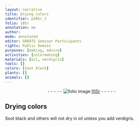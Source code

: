 ```yaml
---
layout: narrative
title: Drying colors
identifier: p105r_2
folio: 105r
annotation: no
author:
mode: annotated
editor: GR8975 Seminar Participants
rights: Public Domain
purposes: [making, advice]
activities: [colormaking]
materials: [oil, verdigris]
tools: []
colors: [Soot black]
plants: []
animals: []
---
```


 <div class="folio" align="center">- - - - - <a href="http://gallica.bnf.fr/ark:/12148/btv1b10500001g/f215.image" target="_blank"><img src="https://cu-mkp.github.io/GR8975-edition/assets/photo-icon.png" alt="folio image: " style="display:inline-block; margin-bottom:-3px;"/>105r</a> - - - - - </div>   

## Drying colors

 
<span class="activity"></span><span class="color">Soot black</span> and others will not dry in <span class="material">oil</span> unless you add <span class="material">verdigris</span>.
 